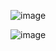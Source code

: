 ![image](https://github.com/pooja8748/STL/assets/130728514/9c8324fc-6ea1-45f8-8451-e1d642769a05)

![image](https://github.com/pooja8748/STL/assets/130728514/feebd0f9-c0ed-46d3-8ce1-91c7f8cc2ea0)
